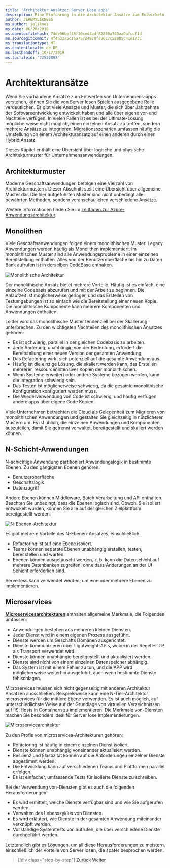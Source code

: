 ```yaml
---
title: 'Architektur Ansätze: Server Lose apps'
description: Eine Einführung in die Architektur Ansätze zum Entwickeln von cloudbasierten Unternehmensanwendungen, von N-Tier-Architekturen auf Server lose.
author: JEREMYLIKNESS
ms.author: jeliknes
ms.date: 06/26/2018
ms.openlocfilehash: 74de96bef48f16ced4adf82855a740aa0afcdf1d
ms.sourcegitcommit: 4f4a32a5c16a75724920fa9627c59985c41e173c
ms.translationtype: MT
ms.contentlocale: de-DE
ms.lasthandoff: 10/17/2019
ms.locfileid: "72522898"
---
```

# <a name="architecture-approaches"></a>Architekturansätze

Wenn Sie vorhandene Ansätze zum Entwerfen von Unternehmens-apps verstehen, können Sie die von Server losen Spielen ausgegebene Rolle verdeutlichen. Es gibt viele Ansätze und Muster, die sich über Jahrzehnte der Softwareentwicklung entwickelt haben und alle über eigene vor-und Nachteile verfügen. In vielen Fällen ist es bei der Ultimate-Lösung möglicherweise nicht möglich, einen einzelnen Ansatz zu treffen, sondern mehrere Ansätze zu integrieren. Migrationsszenarien umfassen häufig die Umstellung von einem Architekturansatz auf einen anderen durch einen Hybrid Ansatz.

Dieses Kapitel enthält eine Übersicht über logische und physische Architekturmuster für Unternehmensanwendungen.

## <a name="architecture-patterns"></a>Architekturmuster

Moderne Geschäftsanwendungen befolgen eine Vielzahl von Architekturmustern. Dieser Abschnitt stellt eine Übersicht über allgemeine Muster dar. Die hier aufgeführten Muster sind nicht unbedingt alle bewährten Methoden, sondern veranschaulichen verschiedene Ansätze.

Weitere Informationen finden Sie im [Leitfaden zur Azure-Anwendungsarchitektur](https://docs.microsoft.com/azure/architecture/guide/).

## <a name="monoliths"></a>Monolithen

Viele Geschäftsanwendungen folgen einem monolithischen Muster. Legacy Anwendungen werden häufig als Monolithen implementiert. Im monolithischen Muster sind alle Anwendungsprobleme in einer einzelnen Bereitstellung enthalten. Alles von der Benutzeroberfläche bis hin zu Daten Bank aufrufen ist in derselben CodeBase enthalten.

![Monolithische Architektur](./media/monolith-architecture.png)

Der monolithische Ansatz bietet mehrere Vorteile. Häufig ist es einfach, eine einzelne Codebasis abzurufen und mit der Arbeit zu beginnen. Die Anlaufzeit ist möglicherweise geringer, und das Erstellen von Testumgebungen ist so einfach wie die Bereitstellung einer neuen Kopie. Die monolithische Komponente kann mehrere Komponenten und Anwendungen enthalten.

Leider wird das monolithische Muster tendenziell bei der Skalierung unterbrechen. Zu den wichtigsten Nachteilen des monolithischen Ansatzes gehören:

- Es ist schwierig, parallel in der gleichen Codebasis zu arbeiten.
- Jede Änderung, unabhängig von der Bedeutung, erfordert die Bereitstellung einer neuen Version der gesamten Anwendung.
- Das Refactoring wirkt sich potenziell auf die gesamte Anwendung aus.
- Häufig ist die einzige Lösung, die skaliert werden kann, das Erstellen mehrerer, ressourcenintensiver Kopien der monolithischen.
- Wenn Systeme erweitert oder andere Systeme bezogen werden, kann die Integration schwierig sein.
- Das Testen ist möglicherweise schwierig, da die gesamte monolithische Konfiguration konfiguriert werden muss.
- Die Wiederverwendung von Code ist schwierig, und häufig verfügen andere apps über eigene Code Kopien.

Viele Unternehmen betrachten die Cloud als Gelegenheit zum Migrieren von monolithischen Anwendungen und gestalten Sie gleichzeitig in nützlicheren Mustern um. Es ist üblich, die einzelnen Anwendungen und Komponenten auszuteilen, damit Sie getrennt verwaltet, bereitgestellt und skaliert werden können.

## <a name="n-layer-applications"></a>N-Schicht-Anwendungen

N-schichtige Anwendung partitioniert Anwendungslogik in bestimmte Ebenen. Zu den gängigsten Ebenen gehören:

- Benutzeroberfläche
- Geschäftslogik
- Datenzugriff

Andere Ebenen können Middleware, Batch Verarbeitung und API enthalten. Beachten Sie unbedingt, dass die Ebenen logisch sind. Obwohl Sie isoliert entwickelt wurden, können Sie alle auf der gleichen Zielplattform bereitgestellt werden.

![N-Ebenen-Architektur](./media/n-layer-architecture.png)

Es gibt mehrere Vorteile des N-Ebenen-Ansatzes, einschließlich:

- Refactoring ist auf eine Ebene isoliert.
- Teams können separate Ebenen unabhängig erstellen, testen, bereitstellen und warten.
- Ebenen können ausgetauscht werden, z. b. kann die Datenschicht auf mehrere Datenbanken zugreifen, ohne dass Änderungen an der UI-Schicht erforderlich sind.

Serverless kann verwendet werden, um eine oder mehrere Ebenen zu implementieren.

## <a name="microservices"></a>Microservices

**[Microservicesarchitekturen](https://docs.microsoft.com/azure/architecture/guide/architecture-styles/microservices)** enthalten allgemeine Merkmale, die Folgendes umfassen:

- Anwendungen bestehen aus mehreren kleinen Diensten.
- Jeder Dienst wird in einem eigenen Prozess ausgeführt.
- Dienste werden um Geschäfts Domänen ausgerichtet.
- Dienste kommunizieren über Lightweight-APIs, wobei in der Regel HTTP als Transport verwendet wird.
- Dienste können unabhängig bereitgestellt und aktualisiert werden.
- Dienste sind nicht von einem einzelnen Datenspeicher abhängig.
- Das System ist mit einem Fehler zu tun, und die APP wird möglicherweise weiterhin ausgeführt, auch wenn bestimmte Dienste fehlschlagen.

Microservices müssen sich nicht gegenseitig mit anderen Architektur Ansätzen ausschließen. Beispielsweise kann eine N-Tier-Architektur microservices für die mittlere Ebene verwenden. Es ist auch möglich, auf unterschiedlichste Weise auf der Grundlage von virtuellen Verzeichnissen auf IIS-Hosts in Containern zu implementieren. Die Merkmale von-Diensten machen Sie besonders ideal für Server lose Implementierungen.

![Microservicearchitektur](./media/microservices-architecture.png)

Zu den Profis von microservices-Architekturen gehören:

- Refactoring ist häufig in einem einzelnen Dienst isoliert.
- Dienste können unabhängig voneinander aktualisiert werden.
- Resilienz und Elastizität können auf die Anforderungen einzelner Dienste abgestimmt werden.
- Die Entwicklung kann auf verschiedenen Teams und Plattformen parallel erfolgen.
- Es ist einfacher, umfassende Tests für isolierte Dienste zu schreiben.

Bei der Verwendung von-Diensten gibt es auch die folgenden Herausforderungen:

- Es wird ermittelt, welche Dienste verfügbar sind und wie Sie aufgerufen werden.
- Verwalten des Lebenszyklus von Diensten.
- Es wird erläutert, wie Dienste in der gesamten Anwendung miteinander verknüpft werden.
- Vollständige Systemtests von aufrufen, die über verschiedene Dienste durchgeführt werden.

Letztendlich gibt es Lösungen, um all diese Herausforderungen zu meistern, einschließlich der Vorteile von Server losen, die später besprochen werden.

>[!div class="step-by-step"]
>[Zurück](index.md)
>[Weiter](architecture-deployment-approaches.md)
